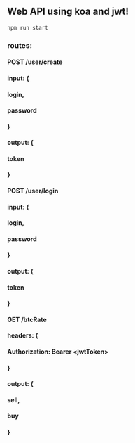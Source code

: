 ## Web API using koa and jwt!
`npm run start`
### routes:
#### POST /user/create
#### input: {
#### login, 
#### password
#### }
#### output: {
#### token
#### }
#### POST /user/login
#### input: {
#### login,
#### password
#### }
#### output: {
#### token
#### }
#### GET /btcRate
#### headers: {
#### Authorization: Bearer \<jwtToken\>
#### }
#### output: {
#### sell,
#### buy
#### }